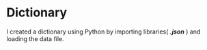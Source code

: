 # Dictionary

I created a dictionary using Python by importing libraries( **_.json_** ) and loading the data file.
